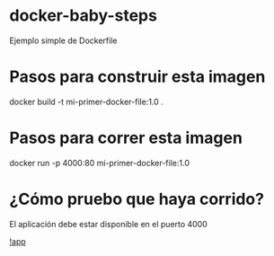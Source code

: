 # docker-baby-steps
Ejemplo simple de Dockerfile

# Pasos para construir esta imagen

docker build -t mi-primer-docker-file:1.0 .

# Pasos para correr esta imagen

 docker run -p 4000:80 mi-primer-docker-file:1.0
 
 # ¿Cómo pruebo que haya corrido?
 
 El aplicación debe estar disponible en el puerto 4000
 
 [!app](https://docs.docker.com/get-started/images/app-in-browser.png)
